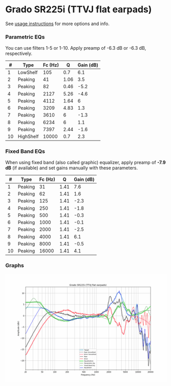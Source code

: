 # Grado SR225i (TTVJ flat earpads)
See [usage instructions](https://github.com/jaakkopasanen/AutoEq#usage) for more options and info.

### Parametric EQs
You can use filters 1-5 or 1-10. Apply preamp of -6.3 dB or -6.3 dB, respectively.

|   # | Type      |   Fc (Hz) |    Q |   Gain (dB) |
|-----|-----------|-----------|------|-------------|
|   1 | LowShelf  |       105 | 0.7  |         6.1 |
|   2 | Peaking   |        41 | 1.06 |         3.5 |
|   3 | Peaking   |        82 | 0.46 |        -5.2 |
|   4 | Peaking   |      2127 | 5.26 |        -4.6 |
|   5 | Peaking   |      4112 | 1.64 |         6   |
|   6 | Peaking   |      3209 | 4.83 |         1.3 |
|   7 | Peaking   |      3610 | 6    |        -1.3 |
|   8 | Peaking   |      6234 | 6    |         1.1 |
|   9 | Peaking   |      7397 | 2.44 |        -1.6 |
|  10 | HighShelf |     10000 | 0.7  |         2.3 |

### Fixed Band EQs
When using fixed band (also called graphic) equalizer, apply preamp of **-7.9 dB** (if available) and set gains manually with these parameters.

|   # | Type    |   Fc (Hz) |    Q |   Gain (dB) |
|-----|---------|-----------|------|-------------|
|   1 | Peaking |        31 | 1.41 |         7.6 |
|   2 | Peaking |        62 | 1.41 |         1.6 |
|   3 | Peaking |       125 | 1.41 |        -2.3 |
|   4 | Peaking |       250 | 1.41 |        -1.8 |
|   5 | Peaking |       500 | 1.41 |        -0.3 |
|   6 | Peaking |      1000 | 1.41 |        -0.1 |
|   7 | Peaking |      2000 | 1.41 |        -2.5 |
|   8 | Peaking |      4000 | 1.41 |         6.1 |
|   9 | Peaking |      8000 | 1.41 |        -0.5 |
|  10 | Peaking |     16000 | 1.41 |         4.1 |

### Graphs
![](./Grado%20SR225i%20(TTVJ%20flat%20earpads).png)
